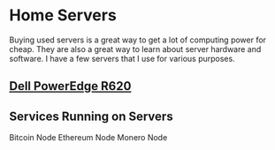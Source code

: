 # Home Servers

Buying used servers is a great way to get a lot of computing power for cheap. They are also a great way to learn about server hardware and software. I have a few servers that I use for various purposes.

## [Dell PowerEdge R620](https://www.amazon.com/PowerEdge-Server-2-20GHz-Cores-Renewed/dp/B07RJT19GS/)

## Services Running on Servers

Bitcoin Node
Ethereum Node
Monero Node
